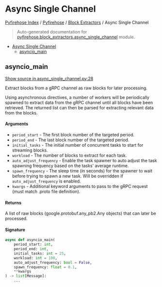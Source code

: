 # Async Single Channel

[Pyfirehose Index](../../README.md#pyfirehose-index) /
[Pyfirehose](../index.md#pyfirehose) /
[Block Extractors](./index.md#block-extractors) /
Async Single Channel

> Auto-generated documentation for [pyfirehose.block_extractors.async_single_channel](https://github.com/pinax-network/pyfirehose/blob/main/pyfirehose/block_extractors/async_single_channel.py) module.

- [Async Single Channel](#async-single-channel)
  - [asyncio_main](#asyncio_main)

## asyncio_main

[Show source in async_single_channel.py:28](https://github.com/pinax-network/pyfirehose/blob/main/pyfirehose/block_extractors/async_single_channel.py#L28)

Extract blocks from a gRPC channel as raw blocks for later processing.

Using asynchronous directives, a number of workers will be periodically spawned to
extract data from the gRPC channel until all blocks have been retrieved.
The returned list can then be parsed for extracting relevant data from the blocks.

#### Arguments

- `period_start` - The first block number of the targeted period.
- `period_end` - The last block number of the targeted period.
- `initial_tasks` - The initial number of concurrent tasks to start for streaming blocks.
- `workload` - The number of blocks to extract for each task.
- `auto_adjust_frequency` - Enable the task spawner to auto adjust the task spawning frequency based on the tasks' average
runtime.
- `spawn_frequency` - The sleep time (in seconds) for the spawner to wait before trying to spawn a new task.
Will be overridden if `auto_adjust_frequency` is enabled.
- `kwargs` - Additional keyword arguments to pass to the gRPC request (must match .proto file definition).

#### Returns

A list of raw blocks (google.protobuf.any_pb2.Any objects) that can later be processed.

#### Signature

```python
async def asyncio_main(
    period_start: int,
    period_end: int,
    initial_tasks: int = 25,
    workload: int = 100,
    auto_adjust_frequency: bool = False,
    spawn_frequency: float = 0.1,
    **kwargs
) -> list[Message]:
    ...
```


